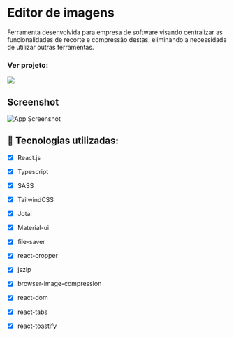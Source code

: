 # Editor de imagens
Ferramenta desenvolvida para empresa de software visando centralizar as funcionalidades de recorte e compressão destas, eliminando a necessidade de utilizar outras ferramentas.

<!-- # ➡️ Sobre
Ferramenta desenvolvida para empresa de software visando centralizar as funcionalidades de recorte e compressão destas, eliminando a necessidade de utilizar outras ferramentas. -->

### Ver projeto: 
[<img src="https://img.shields.io/badge/Vercel-000000?style=for-the-badge&logo=vercel&logoColor=white">](https://editordeimagens-joaopedrobrgs.vercel.app/)

## Screenshot
![App Screenshot](.github/print.gif)
<!-- <p align="center">
  <img alt="Print do projeto" src=".github/print.gif" width="100%">
</p> -->

## 🚀 Tecnologias utilizadas:
-   [x] React.js
-   [x] Typescript
-   [x] SASS
-   [x] TailwindCSS
-   [x] Jotai
-   [x] Material-ui
-   [x] file-saver
-   [x] react-cropper
-   [x] jszip
-   [x] browser-image-compression
-   [x] react-dom
-   [x] react-tabs
-   [x] react-toastify

